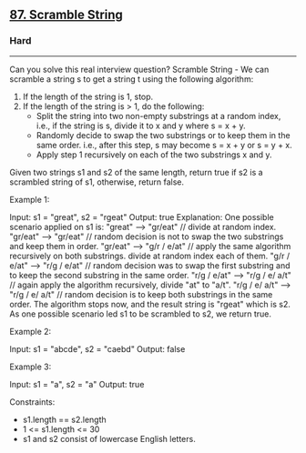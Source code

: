 <h2><a href="https://leetcode.com/problems/scramble-string/">87. Scramble String</a></h2><h3>Hard</h3><hr>Can you solve this real interview question? Scramble String - We can scramble a string s to get a string t using the following algorithm:

1.  If the length of the string is 1, stop.
2.  If the length of the string is > 1, do the following:
    - Split the string into two non-empty substrings at a random index, i.e., if the string is s, divide it to x and y where s = x + y.
    - Randomly decide to swap the two substrings or to keep them in the same order. i.e., after this step, s may become s = x + y or s = y + x.
    - Apply step 1 recursively on each of the two substrings x and y.

Given two strings s1 and s2 of the same length, return true if s2 is a scrambled string of s1, otherwise, return false.



Example 1:

Input: s1 = "great", s2 = "rgeat"
Output: true
Explanation: One possible scenario applied on s1 is:
"great" --> "gr/eat" // divide at random index.
"gr/eat" --> "gr/eat" // random decision is not to swap the two substrings and keep them in order.
"gr/eat" --> "g/r / e/at" // apply the same algorithm recursively on both substrings. divide at random index each of them.
"g/r / e/at" --> "r/g / e/at" // random decision was to swap the first substring and to keep the second substring in the same order.
"r/g / e/at" --> "r/g / e/ a/t" // again apply the algorithm recursively, divide "at" to "a/t".
"r/g / e/ a/t" --> "r/g / e/ a/t" // random decision is to keep both substrings in the same order.
The algorithm stops now, and the result string is "rgeat" which is s2.
As one possible scenario led s1 to be scrambled to s2, we return true.

Example 2:

Input: s1 = "abcde", s2 = "caebd"
Output: false

Example 3:

Input: s1 = "a", s2 = "a"
Output: true



Constraints:

- s1.length == s2.length
- 1 <= s1.length <= 30
- s1 and s2 consist of lowercase English letters.
